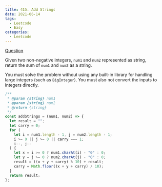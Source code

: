 ```yaml
---
title: 415. Add Strings
date: 2021-06-14
tags:
  - Leetcode
  - Easy
categories:
  - Leetcode
---
```


[Question](https://leetcode.com/problems/add-strings/)

Given two non-negative integers, `num1` and `num2` represented as string, return the sum of `num1` and `num2` as a string.

You must solve the problem without using any built-in library for handling large integers (such as `BigInteger`). You must also not convert the inputs to integers directly.

```js
/**
 * @param {string} num1
 * @param {string} num2
 * @return {string}
 */
const addStrings = (num1, num2) => {
  let result = "";
  let carry = 0;
  for (
    let i = num1.length - 1, j = num2.length - 1;
    i >= 0 || j >= 0 || carry === 1;
    i--, j--
  ) {
    let x = i >= 0 ? num1.charAt(i) - "0" : 0;
    let y = j >= 0 ? num2.charAt(j) - "0" : 0;
    result = ((x + y + carry) % 10) + result;
    carry = Math.floor((x + y + carry) / 10);
  }
  return result;
};
```
